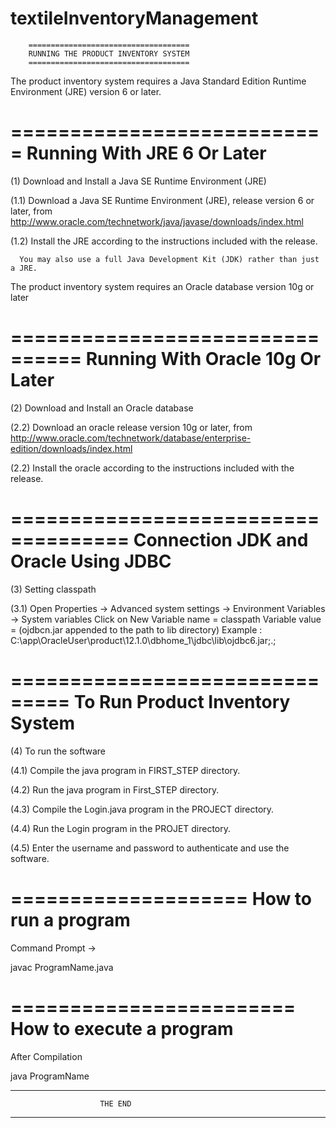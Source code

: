 # textileInventoryManagement

		====================================
		RUNNING THE PRODUCT INVENTORY SYSTEM
		====================================

The product inventory system requires a Java Standard Edition Runtime Environment (JRE) 
version 6 or later.

===========================
Running With JRE 6 Or Later
===========================

(1) Download and Install a Java SE Runtime Environment (JRE)

(1.1) Download a Java SE Runtime Environment (JRE),
      release version 6 or later, from
      http://www.oracle.com/technetwork/java/javase/downloads/index.html

(1.2) Install the JRE according to the instructions included with the release.

      You may also use a full Java Development Kit (JDK) rather than just a JRE.

	
The product inventory system requires an Oracle database 
version 10g or later

================================
Running With Oracle 10g Or Later
================================

(2) Download and Install an Oracle database

(2.2) Download an oracle 
      release version 10g or later, from
      http://www.oracle.com/technetwork/database/enterprise-edition/downloads/index.html

(2.2) Install the oracle according to the instructions included with the release.

====================================
Connection JDK and Oracle Using JDBC
====================================

(3) Setting classpath

(3.1) Open Properties -> Advanced system settings -> Environment Variables -> System variables
      Click on New
      Variable name = classpath
      Variable value = (ojdbcn.jar appended to the path to lib directory)
	Example : C:\app\OracleUser\product\12.1.0\dbhome_1\jdbc\lib\ojdbc6.jar;.;

===============================
To Run Product Inventory System
===============================

(4) To run the software

(4.1) Compile the java program in FIRST_STEP directory.

(4.2) Run the java program in First_STEP directory.

(4.3) Compile the Login.java program in the PROJECT directory.

(4.4) Run the Login program in the PROJET directory.

(4.5) Enter the username and password to authenticate and use the software.


====================
How to run a program
====================

Command Prompt ->

javac ProgramName.java


========================
How to execute a program
========================

After Compilation

java ProgramName



-----------------------------------------------------------------------------------------------------
						THE END
-----------------------------------------------------------------------------------------------------

 
